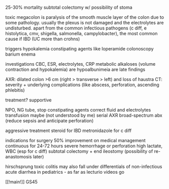 25-30% mortality 
subtotal colectomy w/ possibility of stoma 

toxic megacolon is paralysis of the smooth muscle layer of the colon due to some pathology. usually the plexus is not damaged and the electrolytes are undisturbed. apart from the common infectious pathogens (c diff, e histolytica, cmv, shigella, salmonella, campylobacter), the most common cause if IBD (UC more than crohns)

triggers 
hypokalemia
constipating agents like loperamide 
colonoscopy 
barium enema 

investigations 
CBC, ESR, electrolytes, CRP 
metabolic alkaloses (volume contraction and hypokalemia) are hypoalbunimeia are late findings 

AXR: dilated colon >6 cm (right > transverse > left) and loss of haustra 
CT: severity + underlying complications (like abscess, perforation, ascending phlebitis)

treatment? supportive 

NPO, NG tube, stop constipating agents 
correct fluid and electrolytes 
transfusion maybe (not understood by me)
serial AXR 
broad-spectrum abx (reduce sepsis and anticipate perforation)

aggressive treatment
steroid for IBD 
metronidazole for c diff 

indications for surgery 
50% improvement on medical management 
continuous for 24-72 hours 
severe hemorrhage or perforation 
high lactate, WBC (esp for c diff)
subtotal colectomy + end ileostomy (possibility of re-anastomosis later) 

hirschsprung toxic colitis may also fall under differentials of non-infectious acute diarrhea in pediatrics - as far as lecturio videos go

[[!main!]]
GS45

